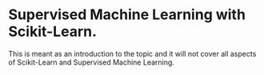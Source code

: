 # Supervised Machine Learning with Scikit-Learn.

This is meant as an introduction to the topic and it will not cover all aspects of Scikit-Learn and Supervised Machine Learning.


